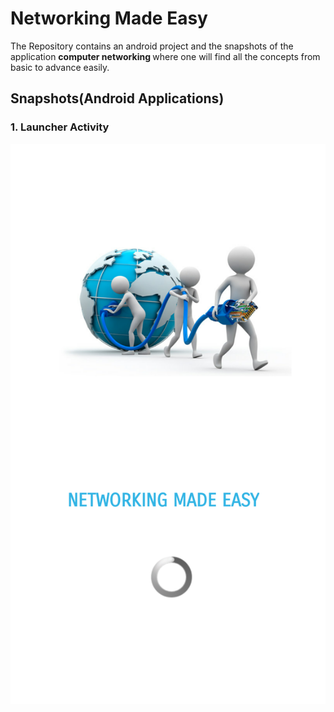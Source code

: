 # Networking Made Easy

The Repository contains an android project and the snapshots of the application  <b>computer networking </b> where one will find all the concepts from basic to advance easily.

## Snapshots(Android Applications)

### <b>1. Launcher Activity </b>

![Launcher activity](https://github.com/bhavna7/Networking-Made-Easy/blob/master/images/1.png)




